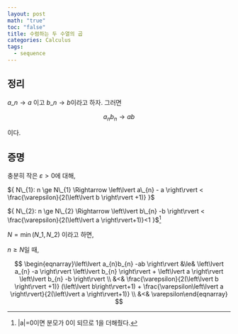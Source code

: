 ```yaml
---
layout: post
math: "true"
toc: "false"
title: 수렴하는 두 수열의 곱
categories: Calculus
tags:
  - sequence
---
```

## 정리

${ a\_{n} \to a }$ 이고 ${ b\_{n} \to b }$이라고 하자. 그러면

$$ a_{n} b_{n} \to ab $$

이다.

## 증명

충분히 작은 ${ \varepsilon >0  }$에 대해,

${ N\_{1}: n \ge N\_{1} \Rightarrow \left\lvert a\_{n} - a \right\rvert < \frac{\varepsilon}{2(\left\lvert b \right\rvert +1)} }$

${ N\_{2}: n \ge N\_{2} \Rightarrow \left\lvert b\_{n} -b \right\rvert < \frac{\varepsilon}{2(\left\lvert a \right\rvert+1)}<1 }$[^1]

${ N = \min(N\_{1},N\_{2}) }$ 이라고 하면,

${ n \ge N }$일 때,

$$ \begin{eqnarray}\left\lvert a_{n}b_{n} -ab \right\rvert &\le& \left\lvert a_{n} -a \right\rvert \left\lvert b_{n} \right\rvert + \left\lvert a \right\rvert \left\lvert b_{n} -b \right\rvert \\ &<& \frac{\varepsilon}{2(\left\lvert b \right\rvert +1)} (\left\lvert b\right\rvert+1) + \frac{\varepsilon\left\lvert a \right\rvert}{2(\left\lvert a \right\rvert+1)} \\ &<& \varepsilon\end{eqnarray} $$

[^1]: |a|=0이면 분모가 0이 되므로 1을 더해줬다.